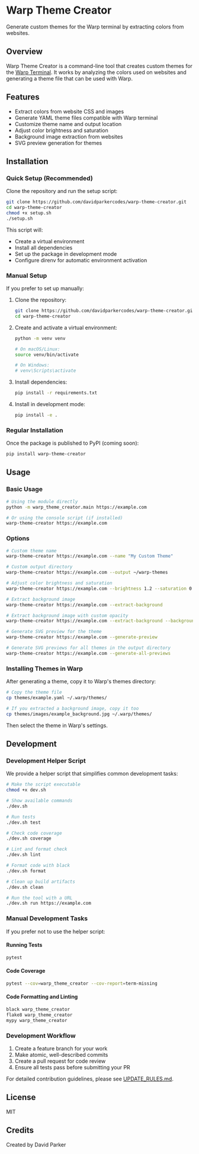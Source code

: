 # Warp Theme Creator

Generate custom themes for the Warp terminal by extracting colors from websites.

## Overview

Warp Theme Creator is a command-line tool that creates custom themes for the [Warp Terminal](https://www.warp.dev/). It works by analyzing the colors used on websites and generating a theme file that can be used with Warp.

## Features

- Extract colors from website CSS and images
- Generate YAML theme files compatible with Warp terminal
- Customize theme name and output location
- Adjust color brightness and saturation
- Background image extraction from websites
- SVG preview generation for themes

## Installation

### Quick Setup (Recommended)

Clone the repository and run the setup script:
```bash
git clone https://github.com/davidparkercodes/warp-theme-creator.git
cd warp-theme-creator
chmod +x setup.sh
./setup.sh
```

This script will:
- Create a virtual environment
- Install all dependencies
- Set up the package in development mode
- Configure direnv for automatic environment activation

### Manual Setup

If you prefer to set up manually:

1. Clone the repository:
   ```bash
   git clone https://github.com/davidparkercodes/warp-theme-creator.git
   cd warp-theme-creator
   ```

2. Create and activate a virtual environment:
   ```bash
   python -m venv venv
   
   # On macOS/Linux:
   source venv/bin/activate
   
   # On Windows:
   # venv\Scripts\activate
   ```

3. Install dependencies:
   ```bash
   pip install -r requirements.txt
   ```

4. Install in development mode:
   ```bash
   pip install -e .
   ```

### Regular Installation

Once the package is published to PyPI (coming soon):
```bash
pip install warp-theme-creator
```

## Usage

### Basic Usage

```bash
# Using the module directly
python -m warp_theme_creator.main https://example.com

# Or using the console script (if installed)
warp-theme-creator https://example.com
```

### Options

```bash
# Custom theme name
warp-theme-creator https://example.com --name "My Custom Theme"

# Custom output directory
warp-theme-creator https://example.com --output ~/warp-themes

# Adjust color brightness and saturation
warp-theme-creator https://example.com --brightness 1.2 --saturation 0.9

# Extract background image
warp-theme-creator https://example.com --extract-background

# Extract background image with custom opacity
warp-theme-creator https://example.com --extract-background --background-opacity 0.5

# Generate SVG preview for the theme
warp-theme-creator https://example.com --generate-preview

# Generate SVG previews for all themes in the output directory
warp-theme-creator https://example.com --generate-all-previews
```

### Installing Themes in Warp

After generating a theme, copy it to Warp's themes directory:
```bash
# Copy the theme file
cp themes/example.yaml ~/.warp/themes/

# If you extracted a background image, copy it too
cp themes/images/example_background.jpg ~/.warp/themes/
```

Then select the theme in Warp's settings.

## Development

### Development Helper Script

We provide a helper script that simplifies common development tasks:

```bash
# Make the script executable
chmod +x dev.sh

# Show available commands
./dev.sh

# Run tests
./dev.sh test

# Check code coverage
./dev.sh coverage

# Lint and format check
./dev.sh lint

# Format code with black
./dev.sh format

# Clean up build artifacts
./dev.sh clean

# Run the tool with a URL
./dev.sh run https://example.com
```

### Manual Development Tasks

If you prefer not to use the helper script:

#### Running Tests

```bash
pytest
```

#### Code Coverage

```bash
pytest --cov=warp_theme_creator --cov-report=term-missing
```

#### Code Formatting and Linting

```bash
black warp_theme_creator
flake8 warp_theme_creator
mypy warp_theme_creator
```

### Development Workflow

1. Create a feature branch for your work
2. Make atomic, well-described commits
3. Create a pull request for code review
4. Ensure all tests pass before submitting your PR

For detailed contribution guidelines, please see [UPDATE_RULES.md](UPDATE_RULES.md).

## License

MIT

## Credits

Created by David Parker
